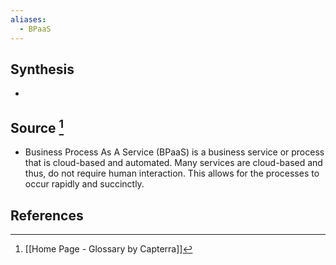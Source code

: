 ```yaml
---
aliases:
  - BPaaS
---
```

## Synthesis
- 
## Source [^1]
- Business Process As A Service (BPaaS) is a business service or process that is cloud-based and automated. Many services are cloud-based and thus, do not require human interaction. This allows for the processes to occur rapidly and succinctly.
## References

[^1]: [[Home Page - Glossary by Capterra]]